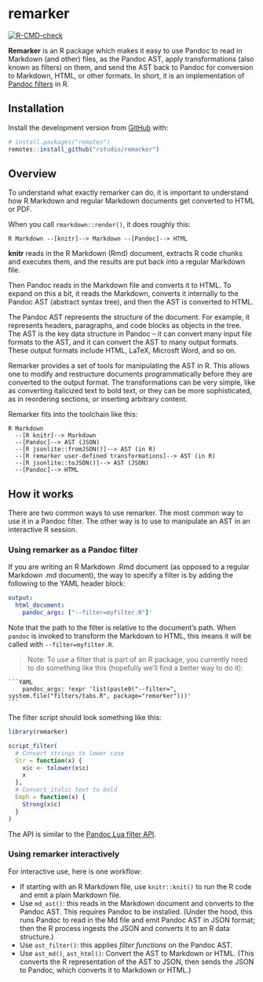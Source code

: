 
<!-- README.md is generated from README.Rmd. Please edit that file -->

# remarker

<!-- badges: start -->

[![R-CMD-check](https://github.com/rstudio/remarker/workflows/R-CMD-check/badge.svg)](https://github.com/rstudio/remarker/actions)
<!-- badges: end -->

**Remarker** is an R package which makes it easy to use Pandoc to read
in Markdown (and other) files, as the Pandoc AST, apply transformations
(also known as filters) on them, and send the AST back to Pandoc for
conversion to Markdown, HTML, or other formats. In short, it is an
implementation of [Pandoc filters](https://pandoc.org/filters.html) in
R.

## Installation

Install the development version from [GitHub](https://github.com/) with:

``` r
# install.packages("remotes")
remotes::install_github("rstudio/remarker")
```

## Overview

To understand what exactly remarker can do, it is important to
understand how R Markdown and regular Markdown documents get converted
to HTML or PDF.

When you call `rmarkdown::render()`, it does roughly this:

    R Markdown --[knitr]--> Markdown --[Pandoc]--> HTML

**knitr** reads in the R Markdown (Rmd) document, extracts R code chunks
and executes them, and the results are put back into a regular Markdown
file.

Then Pandoc reads in the Markdown file and converts it to HTML. To
expand on this a bit, it reads the Markdown, converts it internally to
the Pandoc AST (abstract syntax tree), and then the AST is converted to
HTML.

The Pandoc AST represents the structure of the document. For example, it
represents headers, paragraphs, and code blocks as objects in the tree.
The AST is the key data structure in Pandoc – it can convert many input
file formats to the AST, and it can convert the AST to many output
formats. These output formats include HTML, LaTeX, Microsft Word, and so
on.

Remarker provides a set of tools for manipulating the AST in R. This
allows one to modify and restructure documents programmatically before
they are converted to the output format. The transformations can be very
simple, like as converting italicized text to bold text, or they can be
more sophisticated, as in reordering sections, or inserting arbitrary
content.

Remarker fits into the toolchain like this:

    R Markdown
      --[R knitr]--> Markdown
      --[Pandoc]--> AST (JSON)
      --[R jsonlite::fromJSON()]--> AST (in R)
      --[R remarker user-defined transformations]--> AST (in R)
      --[R jsonlite::toJSON()]--> AST (JSON)
      --[Pandoc]--> HTML

## How it works

There are two common ways to use remarker. The most common way to use it
in a Pandoc filter. The other way is to use to manipulate an AST in an
interactive R session.

### Using remarker as a Pandoc filter

If you are writing an R Markdown .Rmd document (as opposed to a regular
Markdown .md document), the way to specify a filter is by adding the
following to the YAML header block:

``` yaml
output:
  html_document:
    pandoc_args: ["--filter=myfilter.R"]'
```

Note that the path to the filter is relative to the document’s path.
When `pandoc` is invoked to transform the Markdown to HTML, this means
it will be called with `--filter=myfilter.R`.

> Note: To use a filter that is part of an R package, you currently need
> to do something like this (hopefully we’ll find a better way to do
> it):

    ```YAML
        pandoc_args: !expr 'list(paste0("--filter=", system.file("filters/tabs.R", package="remarker")))'
    ```

The filter script should look something like this:

``` r
library(remarker)

script_filter(
  # Convert strings to lower case
  Str = function(x) {
    x$c <- tolower(x$c)
    x
  },
  # Convert italic text to bold
  Emph = function(x) {
    Strong(x$c)
  }
)
```

The API is similar to the [Pandoc Lua filter
API](https://pandoc.org/lua-filters.html).

### Using remarker interactively

For interactive use, here is one workflow:

-   If starting with an R Markdown file, use `knitr::knit()` to run the
    R code and emit a plain Markdown file.
-   Use `md_ast()`: this reads in the Markdown document and converts to
    the Pandoc AST. This requires Pandoc to be installed. (Under the
    hood, this runs Pandoc to read in the Md file and emit Pandoc AST in
    JSON format; then the R process ingests the JSON and converts it to
    an R data structure.)
-   Use `ast_filter()`: this applies *filter functions* on the Pandoc
    AST.
-   Use `ast_md()`, `ast_html()`: Convert the AST to Markdown or HTML.
    (This converts the R representation of the AST to JSON, then sends
    the JSON to Pandoc, which converts it to Markdown or HTML.)

